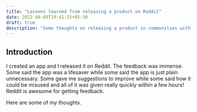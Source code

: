 ```yaml
---
title: "Lessons learned from releasing a product on Reddit"
date: 2022-08-09T19:41:25+05:30
draft: true
description: "Some thoughts on releasing a product in communities with the first MVP"
---
```


## Introduction

I created an app and I released it on Reddit. The feedback was immense. Some said the app was a lifesaver while some said the app is just plain unnecessary. Some gave me suggestions to improve while some said how it could be misused and all of it was given really quickly within a few hours! Reddit is awesome for getting feedback.

Here are some of my thoughts.
